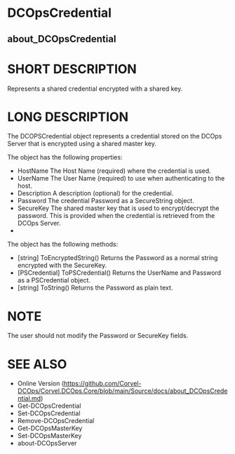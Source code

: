 ﻿# DCOpsCredential
## about_DCOpsCredential

# SHORT DESCRIPTION
Represents a shared credential encrypted with a shared key.

# LONG DESCRIPTION
The DCOPSCredential object represents a credential stored on the DCOps Server that is encrypted using a shared master key.

The object has the following properties:
- HostName <string>  The Host Name (required) where the credential is used.
- UserName <string>  The User Name (required) to use when authenticating to the host.
- Description <string> A description (optional) for the credential.
- Password <securestring> The credential Password as a SecureString object.
- SecureKey <securestring> The shared master key that is used to encrypt/decrypt the password. This is provided when the credential is retrieved from the DCOps Server.
- 
The object has the following methods:
- [string] ToEncryptedString() Returns the Password as a normal string encrypted with the SecureKey.
- [PSCredential] ToPSCredential() Returns the UserName and Password as a PSCredential object.
- [string] ToString() Returns the Password as plain text.

# NOTE
The user should not modify the Password or SecureKey fields. 

# SEE ALSO
- Online Version (https://github.com/Corvel-DCOps/Corvel.DCOps.Core/blob/main/Source/docs/about_DCOpsCredential.md)
- Get-DCOpsCredential
- Set-DCOpsCredential
- Remove-DCOpsCredential
- Get-DCOpsMasterKey
- Set-DCOpsMasterKey
- about-DCOpsServer